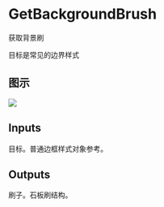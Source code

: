 # GetBackgroundBrush

获取背景刷

目标是常见的边界样式

## 图示

![]($-20221218-18202267.png)

## Inputs

目标。普通边框样式对象参考。 

## Outputs

刷子。石板刷结构。
